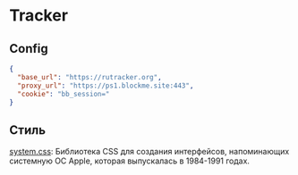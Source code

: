 # Tracker

## Config

```json
{
  "base_url": "https://rutracker.org",
  "proxy_url": "https://ps1.blockme.site:443",
  "cookie": "bb_session="
}
```
## Стиль

[system.css](https://github.com/sakofchit/system.css): Библиотека CSS для создания интерфейсов, напоминающих системную ОС Apple, которая выпускалась в 1984-1991 годах.

